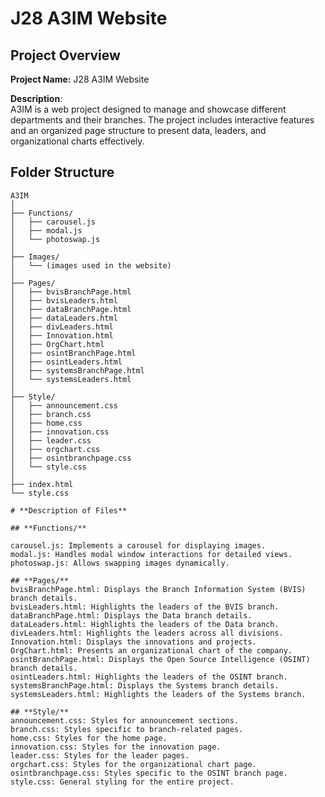 # J28 A3IM Website

## Project Overview

**Project Name:** J28 A3IM Website

**Description**:  
A3IM is a web project designed to manage and showcase different departments and their branches. The project includes interactive features and an organized page structure to present data, leaders, and organizational charts effectively.

## Folder Structure

```plaintext
A3IM
│
├── Functions/
│   ├── carousel.js
│   ├── modal.js
│   └── photoswap.js
│
├── Images/
│   └── (images used in the website)
│
├── Pages/
│   ├── bvisBranchPage.html
│   ├── bvisLeaders.html
│   ├── dataBranchPage.html
│   ├── dataLeaders.html
│   ├── divLeaders.html
│   ├── Innovation.html
│   ├── OrgChart.html
│   ├── osintBranchPage.html
│   ├── osintLeaders.html
│   ├── systemsBranchPage.html
│   └── systemsLeaders.html
│
├── Style/
│   ├── announcement.css
│   ├── branch.css
│   ├── home.css
│   ├── innovation.css
│   ├── leader.css
│   ├── orgchart.css
│   ├── osintbranchpage.css
│   └── style.css
│
├── index.html
└── style.css

# **Description of Files**

## **Functions/**

carousel.js: Implements a carousel for displaying images.
modal.js: Handles modal window interactions for detailed views.
photoswap.js: Allows swapping images dynamically.

## **Pages/**
bvisBranchPage.html: Displays the Branch Information System (BVIS) branch details.
bvisLeaders.html: Highlights the leaders of the BVIS branch.
dataBranchPage.html: Displays the Data branch details.
dataLeaders.html: Highlights the leaders of the Data branch.
divLeaders.html: Highlights the leaders across all divisions.
Innovation.html: Displays the innovations and projects.
OrgChart.html: Presents an organizational chart of the company.
osintBranchPage.html: Displays the Open Source Intelligence (OSINT) branch details.
osintLeaders.html: Highlights the leaders of the OSINT branch.
systemsBranchPage.html: Displays the Systems branch details.
systemsLeaders.html: Highlights the leaders of the Systems branch.

## **Style/**
announcement.css: Styles for announcement sections.
branch.css: Styles specific to branch-related pages.
home.css: Styles for the home page.
innovation.css: Styles for the innovation page.
leader.css: Styles for the leader pages.
orgchart.css: Styles for the organizational chart page.
osintbranchpage.css: Styles specific to the OSINT branch page.
style.css: General styling for the entire project.
